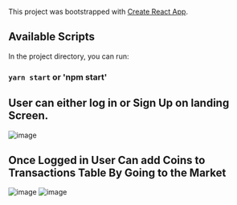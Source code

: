 This project was bootstrapped with [Create React App](https://github.com/facebook/create-react-app).

## Available Scripts

In the project directory, you can run:

### `yarn start` or 'npm start'


## User can either log in or Sign Up on landing Screen.
![image](https://user-images.githubusercontent.com/47802582/72375610-63998f80-36da-11ea-9073-eb322f0cc8e9.png)

## Once Logged in User Can add Coins to Transactions Table By Going to the Market
![image](https://user-images.githubusercontent.com/47802582/72376811-a2304980-36dc-11ea-86b0-c7f5fd0dfaaa.png)
![image](https://user-images.githubusercontent.com/47802582/72376953-dc015000-36dc-11ea-946e-9608f96275b3.png)

